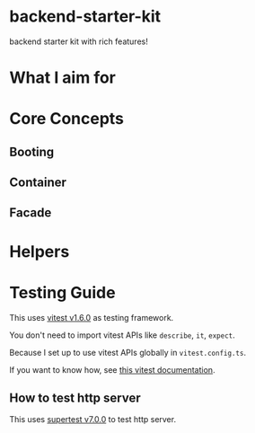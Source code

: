 # backend-starter-kit
backend starter kit with rich features!

# What I aim for

# Core Concepts

## Booting

## Container

## Facade

# Helpers

# Testing Guide

This uses [vitest v1.6.0](https://github.com/vitest-dev/vitest) as testing framework.

You don't need to import vitest APIs like `describe`, `it`, `expect`.

Because I set up to use vitest APIs globally in `vitest.config.ts`.

If you want to know how, see [this vitest documentation](https://vitest.dev/config/#globals).

## How to test http server

This uses [supertest v7.0.0](https://github.com/ladjs/supertest) to test http server.